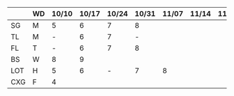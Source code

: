 
|     | WD |10/10|10/17|10/24|10/31|11/07|11/14|11/21|11/28|12/05|12/12|12/19|12/26|...|
|-----|----|-----|-----|-----|-----|-----|-----|-----|-----|-----|-----|-----|-----|---|
| SG  | M  | 5   | 6   | 7   | 8   |     |     |  |  |  | 
| TL  | M  | -   | 6   | 7   | -   |     |     |  |  |  | 
| FL  | T  | -   | 6   | 7   | 8   |     |     |  |  |  | 
| BS  | W  | 8   | 9   |     |     |     |     |  |  |  | 
| LOT | H  | 5   | 6   | -   | 7   | 8   |     |  |  |  | 
| CXG | F  | 4   |     |     |     |     |     |  |  |  | 
